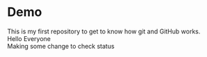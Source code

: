 # Demo
This is my first repository to get to know how git and GitHub works.
<br>
Hello Everyone
<br>
Making some change to check status